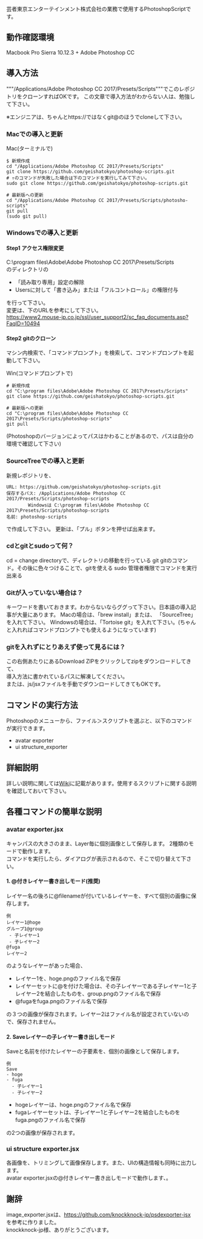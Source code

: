芸者東京エンターテインメント株式会社の業務で使用するPhotoshopScriptです。

## 動作確認環境

Macbook Pro Sierra 10.12.3 + Adobe Photoshop CC

## 導入方法

"""/Applications/Adobe Photoshop CC 2017/Presets/Scripts"""でこのレポジトリをクローンすればOKです。
この文章で導入方法がわからない人は、勉強して下さい。

※エンジニアは、ちゃんとhttps://ではなくgit@のほうでcloneして下さい。

### Macでの導入と更新

Mac(ターミナルで)

    $ 新規作成
    cd "/Applications/Adobe Photoshop CC 2017/Presets/Scripts"
    git clone https://github.com/geishatokyo/photoshop-scripts.git
    # ↑のコマンドが失敗した場合は下のコマンドを実行してみて下さい。
    sudo git clone https://github.com/geishatokyo/photoshop-scripts.git

    # 最新版への更新
    cd "/Applications/Adobe Photoshop CC 2017/Presets/Scripts/photosho-scripts"
    git pull
    (sudo git pull)


### Windowsでの導入と更新

#### Step1 アクセス権限変更

C:\program files\Adobe\Adobe Photoshop CC 2017\Presets/Scripts <br />
のディレクトリの

* 「読み取り専用」設定の解除
* Usersに対して「書き込み」または「フルコントロール」の権限付与

を行って下さい。<br />
変更は、下のURLを参考にして下さい。 <br />
https://www2.mouse-jp.co.jp/ssl/user_support2/sc_faq_documents.asp?FaqID=10494



#### Step2 gitのクローン

マシン内検索で、「コマンドプロンプト」を検索して、コマンドプロンプトを起動して下さい。

Win(コマンドプロンプトで)

    # 新規作成
    cd "C:\program files\Adobe\Adobe Photoshop CC 2017\Presets/Scripts"
    git clone https://github.com/geishatokyo/photoshop-scripts.git
    
    # 最新版への更新
    cd "C:\program files\Adobe\Adobe Photoshop CC 2017\Presets/Scripts/photoshop-scripts"
    git pull

(Photoshopのバージョンによってパスはかわることがあるので、パスは自分の環境で確認して下さい)


### SourceTreeでの導入と更新

新規レポジトリを、

    URL: https://github.com/geishatokyo/photoshop-scripts.git
    保存するパス: /Applications/Adobe Photoshop CC 2017/Presets/Scripts/photoshop-scripts
            Windowsは C:\program files\Adobe Photoshop CC 2017\Presets/Scripts/photoshop-scripts
    名前: photoshop-scripts

で作成して下さい。
更新は、「プル」ボタンを押せば出来ます。


### cdとgitとsudoって何？

cd = change directoryで、ディレクトリの移動を行っている
git gitのコマンド。その後に色々つけることで、gitを使える
sudo 管理者権限でコマンドを実行出来る

### Gitが入っていない場合は？

キーワードを書いておきます。わからないならググって下さい。日本語の導入記事が大量にあります。
Macの場合は、「brew install」または、 「SourceTree」を入れて下さい。
Windowsの場合は、「Tortoise git」を入れて下さい。(ちゃんと入れればコマンドプロンプトでも使えるようになっています)

### gitを入れずにとりあえず使って見るには？

この右側あたりにあるDownload ZIPをクリックしてzipをダウンロードしてきて、<br />
導入方法に書かれているパスに解凍してください。<br />
または、js/jsxファイルを手動でダウンロードしてきてもOKです。


## コマンドの実行方法

Photoshopのメニューから、ファイル＞スクリプトを選ぶと、以下のコマンドが実行できます。

* avatar exporter
* ui structure_exporter

## 詳細説明

詳しい説明に関しては[Wiki](https://github.com/geishatokyo/photoshop-scripts/wiki)に記載があります。使用するスクリプトに関する説明を確認しておいて下さい。


## 各種コマンドの簡単な説明

### avatar exporter.jsx

キャンパスの大きさのまま、Layer毎に個別画像として保存します。
2種類のモードで動作します。<br />
コマンドを実行したら、ダイアログが表示されるので、そこで切り替えて下さい。


#### 1. @付きレイヤー書き出しモード(推奨)

レイヤー名の後ろに@filenameが付いているレイヤーを、すべて個別の画像に保存します。

```
例
レイヤー1@hoge
グループ1@group
 - 子レイヤー1
 - 子レイヤー2
@fuga
レイヤー2
```

のようなレイヤーがあった場合、

* レイヤー1を、hoge.pngのファイル名で保存
* レイヤーセットに@を付けた場合は、その子レイヤーである子レイヤー1と子レイヤー2を結合したものを、group.pngのファイル名で保存
* @fugaをfuga.pngのファイル名で保存

の３つの画像が保存されます。レイヤー2はファイル名が設定されていないので、保存されません。


#### 2. Saveレイヤーの子レイヤー書き出しモード

Saveと名前を付けたレイヤーの子要素を、個別の画像として保存します。

```
例
Save
- hoge
- fuga
  - 子レイヤー1
  - 子レイヤー2
```

* hogeレイヤーは、hoge.pngのファイル名で保存
* fugaレイヤーセットは、子レイヤー1と子レイヤー2を結合したものをfuga.pngのファイル名で保存

の2つの画像が保存されます。


### ui structure exporter.jsx

各画像を、トリミングして画像保存します。また、UIの構造情報も同時に出力します。<br />
avatar exporter.jsxの@付きレイヤー書き出しモードで動作します、。<br />


## 謝辞

image_exporter.jsxは、https://github.com/knockknock-jp/psdexporter-jsx を参考に作りました。<br />
knockknock-jp様、ありがとうございます。
